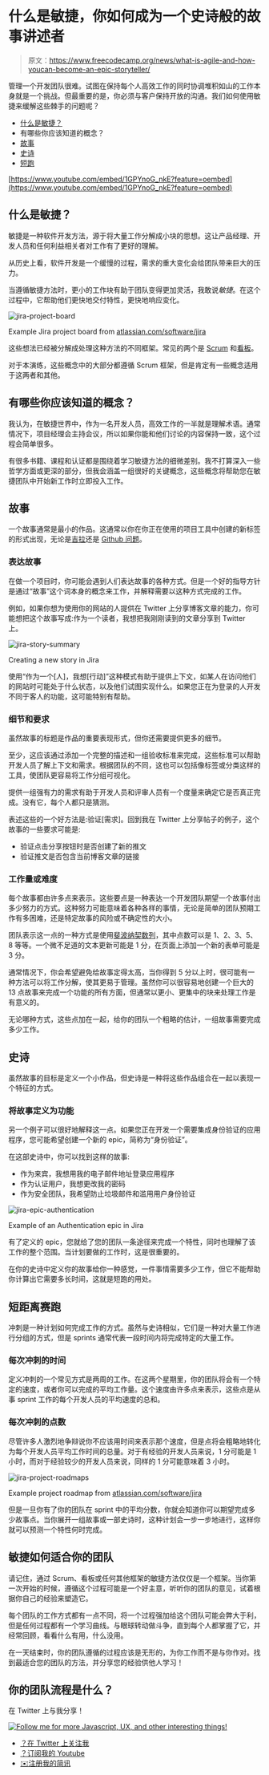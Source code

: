 # 什么是敏捷，你如何成为一个史诗般的故事讲述者

> 原文：<https://www.freecodecamp.org/news/what-is-agile-and-how-youcan-become-an-epic-storyteller/>

管理一个开发团队很难。试图在保持每个人高效工作的同时协调堆积如山的工作本身就是一个挑战。但最重要的是，你必须与客户保持开放的沟通。我们如何使用敏捷来缓解这些棘手的问题呢？

*   [什么是敏捷？](#what-is-agile)
*   有哪些你应该知道的概念？
*   [故事](#stories)
*   [史诗](#epics)
*   [短跑](#sprints)

[https://www.youtube.com/embed/1GPYnoG_nkE?feature=oembed](https://www.youtube.com/embed/1GPYnoG_nkE?feature=oembed)

## 什么是敏捷？

敏捷是一种软件开发方法，源于将大量工作分解成小块的思想。这让产品经理、开发人员和任何利益相关者对工作有了更好的理解。

从历史上看，软件开发是一个缓慢的过程，需求的重大变化会给团队带来巨大的压力。

当遵循敏捷方法时，更小的工作块有助于团队变得更加灵活，我敢说*敏捷*。在这个过程中，它帮助他们更快地交付特性，更快地响应变化。

![jira-project-board](img/1a4c7573401f373b3d9c3e0f110b4afc.png)

Example Jira project board from [atlassian.com/software/jira](https://www.atlassian.com/software/jira)

这些想法已经被分解成处理这种方法的不同框架。常见的两个是 [Scrum](https://www.scrum.org/resources/what-is-scrum) 和[看板](https://en.wikipedia.org/wiki/Kanban_(development))。

对于本演练，这些概念中的大部分都遵循 Scrum 框架，但是肯定有一些概念适用于这两者和其他。

## 有哪些你应该知道的概念？

我认为，在敏捷世界中，作为一名开发人员，高效工作的一半就是理解术语。通常情况下，项目经理会主持会议，所以如果你能和他们讨论的内容保持一致，这个过程会简单很多。

有很多书籍、课程和认证都是围绕着学习敏捷方法的细微差别。我不打算深入一些哲学方面或更深的部分，但我会涵盖一组很好的关键概念，这些概念将帮助您在敏捷团队中开始新工作时立即投入工作。

## 故事

一个故事通常是最小的作品。这通常以你在你正在使用的项目工具中创建的新标签的形式出现，无论是[吉拉](https://www.atlassian.com/software/jira)还是 [Github 问题](https://help.github.com/en/github/managing-your-work-on-github/about-issues)。

### 表达故事

在做一个项目时，你可能会遇到人们表达故事的各种方式。但是一个好的指导方针是通过“故事”这个词本身的概念来工作，并解释需要以这种方式完成的工作。

例如，如果你想为使用你的网站的人提供在 Twitter 上分享博客文章的能力，你可能想把这个故事写成:作为一个读者，我想把我刚刚读到的文章分享到 Twitter 上。

![jira-story-summary](img/ae3030e452dcac51915a571edf12a193.png)

Creating a new story in Jira

使用“作为一个[人]，我想[行动]”这种模式有助于提供上下文，如某人在访问他们的网站时可能处于什么状态，以及他们试图实现什么。如果您正在为登录的人开发不同于客人的功能，这可能特别有帮助。

### 细节和要求

虽然故事的标题是作品的重要表现形式，但你还需要提供更多的细节。

至少，这应该通过添加一个完整的描述和一组验收标准来完成，这些标准可以帮助开发人员了解上下文和需求。根据团队的不同，这也可以包括像标签或分类这样的工具，使团队更容易将工作分组可视化。

提供一组强有力的需求有助于开发人员和评审人员有一个度量来确定它是否真正完成。没有它，每个人都只是猜测。

表述这些的一个好方法是:验证[需求]。回到我在 Twitter 上分享帖子的例子，这个故事的一些要求可能是:

*   验证点击分享按钮时是否创建了新的推文
*   验证推文是否包含当前博客文章的链接

### 工作量或难度

每个故事都由许多点来表示。这些要点是一种表达一个开发团队期望一个故事付出多少努力的方式。这种努力可能意味着各种各样的事情，无论是简单的团队预期工作有多困难，还是特定故事的风险或不确定性的大小。

团队表示这一点的一种方式是使用[斐波纳契数列](https://en.wikipedia.org/wiki/Fibonacci_number)，其中点数可以是 1、2、3、5、8 等等。一个微不足道的文本更新可能是 1 分，在页面上添加一个新的表单可能是 3 分。

通常情况下，你会希望避免给故事定得太高，当你得到 5 分以上时，很可能有一种方法可以将工作分解，使其更易于管理。虽然你可以很容易地创建一个巨大的 13 点故事来完成一个功能的所有方面，但通常以更小、更集中的块来处理工作是有意义的。

无论哪种方式，这些点加在一起，给你的团队一个粗略的估计，一组故事需要完成多少工作。

## 史诗

虽然故事的目标是定义一个小作品，但史诗是一种将这些作品组合在一起以表现一个特征的方式。

### 将故事定义为功能

另一个例子可以很好地解释这一点。如果您正在开发一个需要集成身份验证的应用程序，您可能希望创建一个新的 epic，简称为“身份验证”。

在这部史诗中，你可以找到这样的故事:

*   作为来宾，我想用我的电子邮件地址登录应用程序
*   作为认证用户，我想更改我的密码
*   作为安全团队，我希望防止垃圾邮件和滥用用户身份验证

![jira-epic-authentication](img/69615bac2ca2aff01df37a3c83bf7eeb.png)

Example of an Authentication epic in Jira

有了定义的 epic，您就给了您的团队一条途径来完成一个特性，同时也理解了该工作的整个范围。当计划要做的工作时，这是很重要的。

在你的史诗中定义你的故事给你一种感觉，一件事情需要多少工作，但它不能帮助你计算出它需要多长时间，这就是短跑的用处。

## 短距离赛跑

冲刺是一种计划如何完成工作的方式。虽然与史诗相似，它们是一种对大量工作进行分组的方式，但是 sprints 通常代表一段时间内将完成特定的大量工作。

### 每次冲刺的时间

定义冲刺的一个常见方式是两周的工作。在这两个星期里，你的团队将会有一个特定的速度，或者你可以完成的平均工作量。这个速度由许多点来表示，这些点是从事 sprint 工作的每个开发人员的平均速度的总和。

### 每次冲刺的点数

尽管许多人激烈地争辩说你不应该用时间来表示那个速度，但是点将会粗略地转化为每个开发人员平均工作时间的总量。对于有经验的开发人员来说，1 分可能是 1 小时，而对于经验较少的开发人员来说，同样的 1 分可能意味着 3 小时。

![jira-project-roadmaps](img/6a90c6f6e603441b7e0c6fae3a393093.png)

Example project roadmap from [atlassian.com/software/jira](https://www.atlassian.com/software/jira)

但是一旦你有了你的团队在 sprint 中的平均分数，你就会知道你可以期望完成多少故事点。当你展开一组故事或一部史诗时，这种计划会一步一步地进行，这样你就可以预测一个特性何时完成。

## 敏捷如何适合你的团队

请记住，通过 Scrum、看板或任何其他框架的敏捷方法仅仅是一个框架。当你第一次开始的时候，遵循这个过程可能是一个好主意，听听你的团队的意见，试着根据你自己的经验来塑造它。

每个团队的工作方式都有一点不同，将一个过程强加给这个团队可能会弊大于利，但是任何过程都有一个学习曲线。与眼球转动做斗争，直到每个人都掌握了它，并经常回顾，看看什么有用，什么没用。

在一天结束时，你的团队遵循的过程应该是无形的，为你工作而不是与你作对。找到最适合您的团队的方法，并分享您的经验供他人学习！

## 你的团队流程是什么？

在 Twitter 上与我分享！

[![Follow me for more Javascript, UX, and other interesting things!](img/1c93a38209f03fa2ee013e5b17071f07.png)](https://twitter.com/colbyfayock)

*   [？在 Twitter 上关注我](https://twitter.com/colbyfayock)
*   [？️订阅我的 Youtube](https://youtube.com/colbyfayock)
*   [✉️注册我的简讯](https://www.colbyfayock.com/newsletter/)